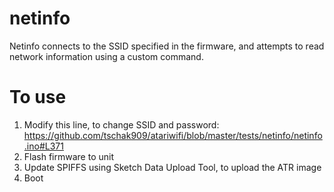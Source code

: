 netinfo
=======

Netinfo connects to the SSID specified in the firmware, and attempts to read network information using a custom command.

To use
======

1. Modify this line, to change SSID and password: https://github.com/tschak909/atariwifi/blob/master/tests/netinfo/netinfo.ino#L371
2. Flash firmware to unit
3. Update SPIFFS using Sketch Data Upload Tool, to upload the ATR image
4. Boot

